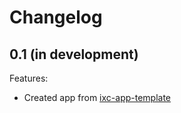 # Changelog

## 0.1 (in development)

Features:

  * Created app from [ixc-app-template]

[ixc-app-template]: https://github.com/ixc/ixc-app-template/
